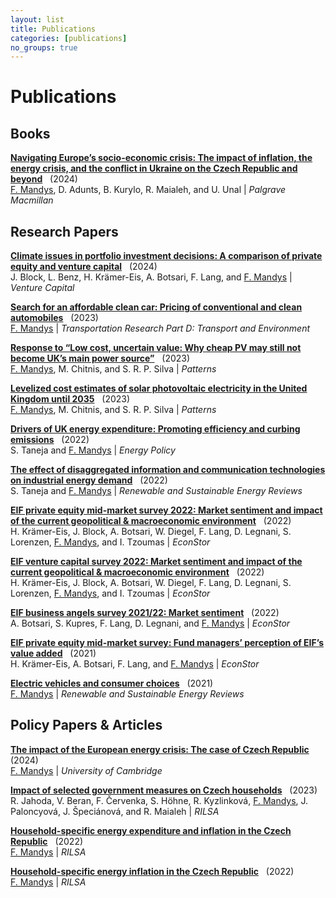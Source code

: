 ```yaml
---
layout: list
title: Publications
categories: [publications]
no_groups: true
---
```


# Publications

## Books

[**Navigating Europe’s socio-economic crisis: The impact of inflation, the energy crisis, and the conflict in
Ukraine on the Czech Republic and beyond**](https://doi.org/10.1007/978-3-031-44873-7) &nbsp; (2024) <br>
<u>F. Mandys</u>, D. Adunts, B. Kurylo, R. Maialeh, and U. Unal | *Palgrave Macmillan*



## Research Papers

[**Climate issues in portfolio investment decisions: A comparison of private equity and venture capital**](https://doi.org/10.1080/13691066.2024.2351218) &nbsp; (2024) <br>
J. Block, L. Benz, H. Krämer-Eis, A. Botsari, F. Lang, and <u>F. Mandys</u> | *Venture Capital*

[**Search for an affordable clean car: Pricing of conventional and clean automobiles**](https://doi.org/10.1016/j.trd.2023.103738) &nbsp; (2023) <br>
<u>F. Mandys</u> | *Transportation Research Part D: Transport and Environment*

[**Response to “Low cost, uncertain value: Why cheap PV may still not become UK’s main power source”**](https://doi.org/10.1016/j.patter.2023.100753) &nbsp; (2023) <br>
<u>F. Mandys</u>, M. Chitnis, and S. R. P. Silva | *Patterns*

[**Levelized cost estimates of solar photovoltaic electricity in the United Kingdom until 2035**](https://doi.org/10.1016/j.patter.2023.100735) &nbsp; (2023) <br>
<u>F. Mandys</u>, M. Chitnis, and S. R. P. Silva | *Patterns*

[**Drivers of UK energy expenditure: Promoting efficiency and curbing emissions**](https://doi.org/10.1016/j.enpol.2022.113042) &nbsp; (2022) <br>
S. Taneja and <u>F. Mandys</u> | *Energy Policy*

[**The effect of disaggregated information and communication technologies on industrial energy demand**](https://doi.org/10.1016/j.rser.2022.112518) &nbsp; (2022) <br>
S. Taneja and <u>F. Mandys</u> | *Renewable and Sustainable Energy Reviews*

[**EIF private equity mid-market survey 2022: Market sentiment and impact of the current geopolitical & macroeconomic environment**](http://hdl.handle.net/10419/273572) &nbsp; (2022) <br>
H. Krämer-Eis, J. Block, A. Botsari, W. Diegel, F. Lang, D. Legnani, S. Lorenzen, <u>F. Mandys</u>, and I. Tzoumas | *EconStor*

[**EIF venture capital survey 2022: Market sentiment and impact of the current geopolitical & macroeconomic environment**](http://hdl.handle.net/10419/265477) &nbsp; (2022) <br>
H. Krämer-Eis, J. Block, A. Botsari, W. Diegel, F. Lang, D. Legnani, S. Lorenzen, <u>F. Mandys</u>, and I. Tzoumas | *EconStor*

[**EIF business angels survey 2021/22: Market sentiment**](http://hdl.handle.net/10419/263269) &nbsp; (2022) <br>
A. Botsari, S. Kupres, F. Lang, D. Legnani, and <u>F. Mandys</u> | *EconStor*

[**EIF private equity mid-market survey: Fund managers’ perception of EIF’s value added**](http://hdl.handle.net/10419/249252) &nbsp; (2021) <br>
H. Krämer-Eis, A. Botsari, F. Lang, and <u>F. Mandys</u> | *EconStor*

[**Electric vehicles and consumer choices**](https://doi.org/10.1016/j.rser.2021.110874) &nbsp; (2021) <br>
<u>F. Mandys</u> | *Renewable and Sustainable Energy Reviews*



## Policy Papers & Articles

[**The impact of the European energy crisis: The case of Czech Republic**](https://www.bennettinstitute.cam.ac.uk/blog/european-energy-crisis/) &nbsp; (2024) <br>
<u>F. Mandys</u> | *University of Cambridge*

[**Impact of selected government measures on Czech households**](https://www.rilsa.cz/2023/06/vyhodnoceni-dopadu-konsolidacniho-balicku/) &nbsp; (2023) <br>
R. Jahoda, V. Beran, F. Červenka, S. Höhne, R. Kyzlinková, <u>F. Mandys</u>, J. Paloncyová, J. Špeciánová, and R. Maialeh | *RILSA*

[**Household-specific energy expenditure and inflation in the Czech Republic**](https://www.rilsa.cz/2023/01/05/novy-policy-paper-rilsa-household-specific-energy-expenditure-and-inflation-in-the-czech-republic-energeticke-vydaje-domacnosti-a-inflace-v-ceske-republice/) &nbsp; (2022) <br>
<u>F. Mandys</u> | *RILSA*

[**Household-specific energy inflation in the Czech Republic**](https://www.rilsa.cz/2022/09/denik-aktualne-cz-o-dopadech-energeticke-inflace-s-exkluzivnimi-informacemi-z-nove-analyzy-rilsa-nyni-zverejnujeme-policy-brief/) &nbsp; (2022) <br>
<u>F. Mandys</u> | *RILSA*
